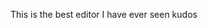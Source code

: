 This is the best editor I have ever seen
kudos
<!--stackedit_data:
eyJoaXN0b3J5IjpbMTU3MzI4MjQxOF19
-->